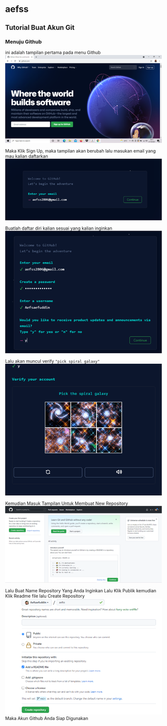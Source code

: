 # aefss
## Tutorial Buat Akun Git

### Menuju Github
ini adalah tampilan pertama pada menu Github
![Gambar1](screenshot/ss1.png)

Maka Klik Sign Up, maka tampilan akan berubah lalu masukan email yang mau kalian daftarkan
![Gambar2](screenshot/ss2.png)

Buatlah daftar diri kalian sesuai yang kalian inginkan
![Gambar3](screenshot/ss3.png)

Lalu akan muncul verify `"pick spiral galaxy"`
![Gambar4](screenshot/ss4.png)

Kemudian Masuk Tampilan Untuk Membuat New Repository
![Gambar5](screenshot/ss5.png)

Lalu Buat Name Repository Yang Anda Inginkan Lalu Klik Publik kemudian Klik Readme file lalu Create Repository
![Gambar5](screenshot/ss6.png)
Maka Akun Github Anda Siap Digunakan